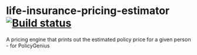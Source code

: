 # life-insurance-pricing-estimator [![Build status](https://badge.buildkite.com/90e7279784b79c9c145baf9c76b4d3305c882d44ae24bef728.svg)](https://buildkite.com/acucciniello/testing)
A pricing engine that prints out the estimated policy price for a given person - for PolicyGenius
